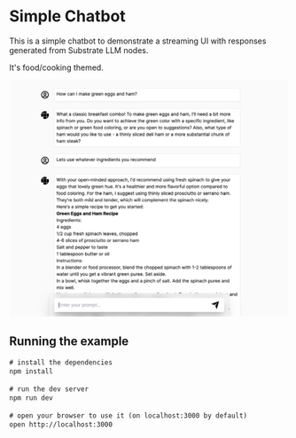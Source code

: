 # Simple Chatbot

This is a simple chatbot to demonstrate a streaming UI with responses generated from Substrate LLM nodes.

It's food/cooking themed.

![Screenshot](/screenshot.png?raw=true)


## Running the example

```
# install the dependencies
npm install

# run the dev server
npm run dev

# open your browser to use it (on localhost:3000 by default)
open http://localhost:3000
```
